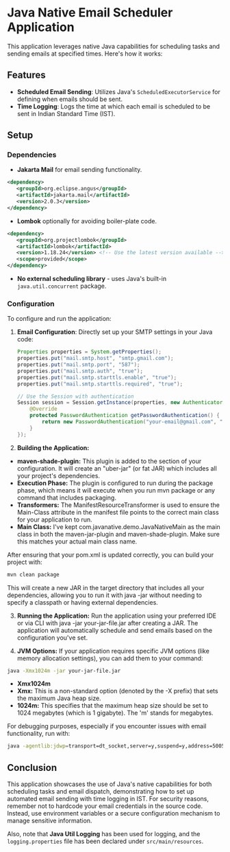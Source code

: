 # Java Native Email Scheduler Application

This application leverages native Java capabilities for scheduling tasks and sending emails at specified times. Here's how it works:

## Features

- **Scheduled Email Sending**: Utilizes Java's `ScheduledExecutorService` for defining when emails should be sent.
- **Time Logging**: Logs the time at which each email is scheduled to be sent in Indian Standard Time (IST).

## Setup

### Dependencies

- **Jakarta Mail** for email sending functionality.
```xml
<dependency>
   <groupId>org.eclipse.angus</groupId>
   <artifactId>jakarta.mail</artifactId>
   <version>2.0.3</version>
</dependency>
```
- **Lombok** optionally for avoiding boiler-plate code.
```xml
<dependency>
   <groupId>org.projectlombok</groupId>
   <artifactId>lombok</artifactId>
   <version>1.18.24</version> <!-- Use the latest version available -->
   <scope>provided</scope>
</dependency>
```
- **No external scheduling library** - uses Java's built-in `java.util.concurrent` package.

### Configuration

To configure and run the application:

1. **Email Configuration**: Directly set up your SMTP settings in your Java code:

    ```java
    Properties properties = System.getProperties();
    properties.put("mail.smtp.host", "smtp.gmail.com");
    properties.put("mail.smtp.port", "587");
    properties.put("mail.smtp.auth", "true");
    properties.put("mail.smtp.starttls.enable", "true");
    properties.put("mail.smtp.starttls.required", "true");

    // Use the Session with authentication
    Session session = Session.getInstance(properties, new Authenticator() {
        @Override
        protected PasswordAuthentication getPasswordAuthentication() {
            return new PasswordAuthentication("your-email@gmail.com", "your-gmail-app-password");
        }
    });

2. **Building the Application:**

- **maven-shade-plugin:** This plugin is added to the <plugins> section of your <build> configuration. It will create an "uber-jar" (or fat JAR) which includes all your project's dependencies.
- **Execution Phase:** The plugin is configured to run during the package phase, which means it will execute when you run mvn package or any command that includes packaging.
- **Transformers:** The ManifestResourceTransformer is used to ensure the Main-Class attribute in the manifest file points to the correct main class for your application to run.
- **Main Class:** I've kept com.javanative.demo.JavaNativeMain as the main class in both the maven-jar-plugin and maven-shade-plugin. Make sure this matches your actual main class name.

After ensuring that your pom.xml is updated correctly, you can build your project with:
```bash
mvn clean package
```
This will create a new JAR in the target directory that includes all your dependencies, allowing you to run it with java -jar without needing to specify a classpath or having external dependencies.

3. **Running the Application:**
Run the application using your preferred IDE or via CLI with java -jar your-jar-file.jar after creating a JAR.
The application will automatically schedule and send emails based on the configuration you've set.

4. **JVM Options:** 
If your application requires specific JVM options (like memory allocation settings), you can add them to your command:
```bash
java -Xmx1024m -jar your-jar-file.jar
```

- **Xmx1024m**
- **Xmx:** This is a non-standard option (denoted by the -X prefix) that sets the maximum Java heap size.
- **1024m:** This specifies that the maximum heap size should be set to 1024 megabytes (which is 1 gigabyte). The 'm' stands for megabytes.

For debugging purposes, especially if you encounter issues with email functionality, run with:
```bash
java -agentlib:jdwp=transport=dt_socket,server=y,suspend=y,address=5005 -jar your-jar-file.jar
```


## Conclusion
This application showcases the use of Java's native capabilities for both scheduling tasks and email dispatch, demonstrating how to set up automated email sending with time logging in IST. For security reasons, remember not to hardcode your email credentials in the source code. Instead, use environment variables or a secure configuration mechanism to manage sensitive information.

Also, note that **Java Util Logging** has been used for logging, and the `logging.properties` file has been declared under `src/main/resources`.
